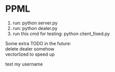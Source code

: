 # PPML
1. run: python server.py
2. run: python dealer.py
3. run this cmd for testing: python client_fixed.py

Some extra TODO in the future:  
delete dealer somehow  
vectorlized to speed up

test my username
